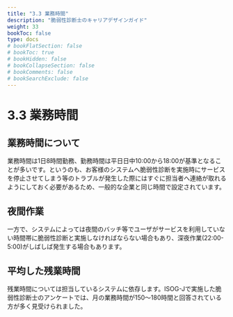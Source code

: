 ```yaml
---
title: "3.3 業務時間"
description: "脆弱性診断士のキャリアデザインガイド"
weight: 33
bookToc: false
type: docs
# bookFlatSection: false
# bookToc: true
# bookHidden: false
# bookCollapseSection: false
# bookComments: false
# bookSearchExclude: false
---
```


# 3.3 業務時間

## 業務時間について

業務時間は1日8時間勤務、勤務時間は平日日中10:00から18:00が基準となることが多いです。というのも、お客様のシステムへ脆弱性診断を実施時にサービスを停止させてしまう等のトラブルが発生した際にはすぐに担当者へ連絡が取れるようにしておく必要があるため、一般的な企業と同じ時間で設定されています。

## 夜間作業

一方で、システムによっては夜間のバッチ等でユーザがサービスを利用していない時間帯に脆弱性診断と実施しなければならない場合もあり、深夜作業(22:00-5:00)がしばしば発生する場合もあります。

## 平均した残業時間

残業時間については担当しているシステムに依存します。ISOG-Jで実施した脆弱性診断士のアンケートでは、月の業務時間が150～180時間と回答されている方が多く見受けられました。
